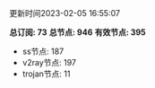 更新时间2023-02-05 16:55:07

**总订阅: 73**
**总节点: 946**
**有效节点: 395**
- ss节点: 187
- v2ray节点: 197
- trojan节点: 11
